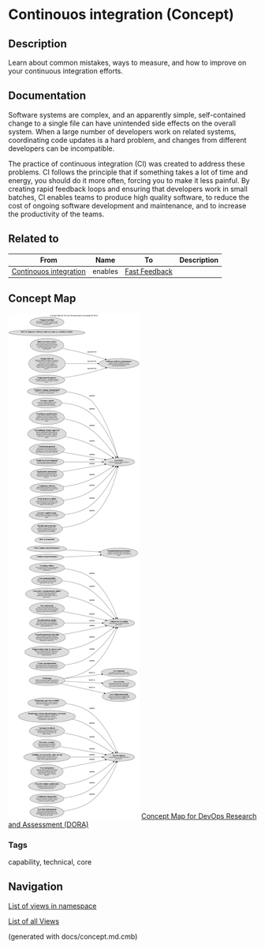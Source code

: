 # Continouos integration (Concept)
## Description
Learn about common mistakes, ways to measure, and how to improve on your continuous integration efforts.

## Documentation
Software systems are complex, and an apparently simple, self-contained change to a single file can have unintended side effects on the overall system. When a large number of developers work on related systems, coordinating code updates is a hard problem, and changes from different developers can be incompatible.

The practice of continuous integration (CI) was created to address these problems. CI follows the principle that if something takes a lot of time and energy, you should do it more often, forcing you to make it less painful. By creating rapid feedback loops and ensuring that developers work in small batches, CI enables teams to produce high quality software, to reduce the cost of ongoing software development and maintenance, and to increase the productivity of the teams.

## Related to
| From | Name | To | Description |
|---|---|---|---|
| [Continouos integration](../../software-development/dora/continuous-integration.md) | enables | [Fast Feedback](../../software-development/dora/fast-feedback.md) |  |

## Concept Map
![Concept Map for DevOps Research and Assessment (DORA)](../../software-development/dora/concept-view.png)
[Concept Map for DevOps Research and Assessment (DORA)](../../software-development/dora/concept-view.md)

### Tags
capability, technical, core


## Navigation
[List of views in namespace](./views-in-namespace.md)

[List of all Views](../../views.md)

(generated with docs/concept.md.cmb)
